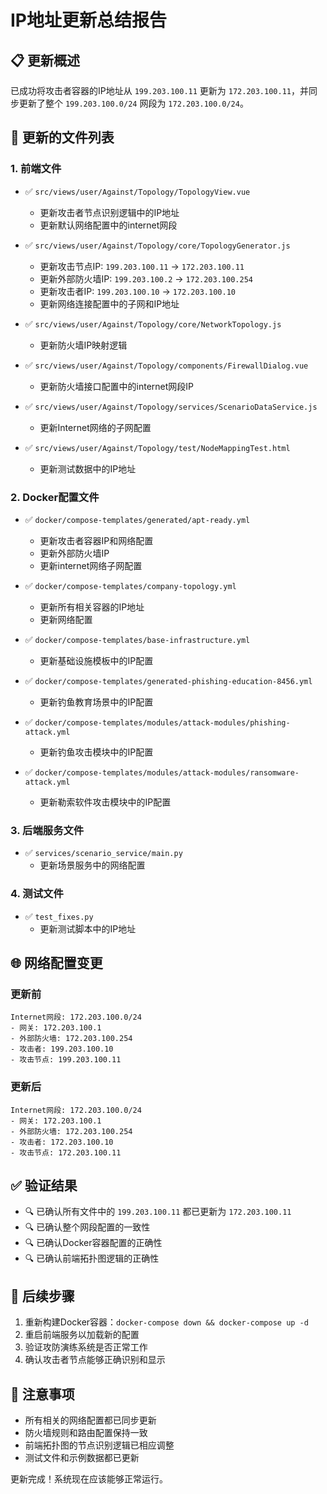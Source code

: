 # IP地址更新总结报告

## 📋 更新概述
已成功将攻击者容器的IP地址从 `199.203.100.11` 更新为 `172.203.100.11`，并同步更新了整个 `199.203.100.0/24` 网段为 `172.203.100.0/24`。

## 🔄 更新的文件列表

### 1. 前端文件
- ✅ `src/views/user/Against/Topology/TopologyView.vue`
  - 更新攻击者节点识别逻辑中的IP地址
  - 更新默认网络配置中的internet网段

- ✅ `src/views/user/Against/Topology/core/TopologyGenerator.js`
  - 更新攻击节点IP: `199.203.100.11` → `172.203.100.11`
  - 更新外部防火墙IP: `199.203.100.2` → `172.203.100.254`
  - 更新攻击者IP: `199.203.100.10` → `172.203.100.10`
  - 更新网络连接配置中的子网和IP地址

- ✅ `src/views/user/Against/Topology/core/NetworkTopology.js`
  - 更新防火墙IP映射逻辑

- ✅ `src/views/user/Against/Topology/components/FirewallDialog.vue`
  - 更新防火墙接口配置中的internet网段IP

- ✅ `src/views/user/Against/Topology/services/ScenarioDataService.js`
  - 更新Internet网络的子网配置

- ✅ `src/views/user/Against/Topology/test/NodeMappingTest.html`
  - 更新测试数据中的IP地址

### 2. Docker配置文件
- ✅ `docker/compose-templates/generated/apt-ready.yml`
  - 更新攻击者容器IP和网络配置
  - 更新外部防火墙IP
  - 更新internet网络子网配置

- ✅ `docker/compose-templates/company-topology.yml`
  - 更新所有相关容器的IP地址
  - 更新网络配置

- ✅ `docker/compose-templates/base-infrastructure.yml`
  - 更新基础设施模板中的IP配置

- ✅ `docker/compose-templates/generated-phishing-education-8456.yml`
  - 更新钓鱼教育场景中的IP配置

- ✅ `docker/compose-templates/modules/attack-modules/phishing-attack.yml`
  - 更新钓鱼攻击模块中的IP配置

- ✅ `docker/compose-templates/modules/attack-modules/ransomware-attack.yml`
  - 更新勒索软件攻击模块中的IP配置

### 3. 后端服务文件
- ✅ `services/scenario_service/main.py`
  - 更新场景服务中的网络配置

### 4. 测试文件
- ✅ `test_fixes.py`
  - 更新测试脚本中的IP地址

## 🌐 网络配置变更

### 更新前
```
Internet网段: 172.203.100.0/24
- 网关: 172.203.100.1
- 外部防火墙: 172.203.100.254
- 攻击者: 199.203.100.10
- 攻击节点: 199.203.100.11
```

### 更新后
```
Internet网段: 172.203.100.0/24
- 网关: 172.203.100.1
- 外部防火墙: 172.203.100.254
- 攻击者: 172.203.100.10
- 攻击节点: 172.203.100.11
```

## ✅ 验证结果
- 🔍 已确认所有文件中的 `199.203.100.11` 都已更新为 `172.203.100.11`
- 🔍 已确认整个网段配置的一致性
- 🔍 已确认Docker容器配置的正确性
- 🔍 已确认前端拓扑图逻辑的正确性

## 🚀 后续步骤
1. 重新构建Docker容器：`docker-compose down && docker-compose up -d`
2. 重启前端服务以加载新的配置
3. 验证攻防演练系统是否正常工作
4. 确认攻击者节点能够正确识别和显示

## 📝 注意事项
- 所有相关的网络配置都已同步更新
- 防火墙规则和路由配置保持一致
- 前端拓扑图的节点识别逻辑已相应调整
- 测试文件和示例数据都已更新

更新完成！系统现在应该能够正常运行。
